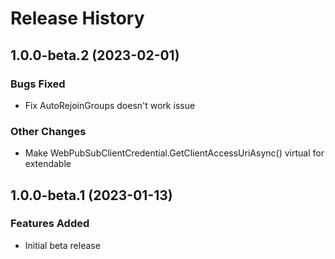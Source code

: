 # Release History

## 1.0.0-beta.2 (2023-02-01)
### Bugs Fixed
- Fix AutoRejoinGroups doesn't work issue

### Other Changes
- Make WebPubSubClientCredential.GetClientAccessUriAsync() virtual for extendable

## 1.0.0-beta.1 (2023-01-13)
### Features Added
- Initial beta release
